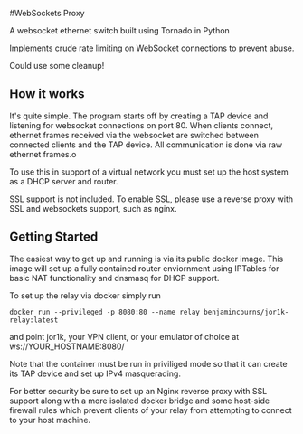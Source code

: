 #WebSockets Proxy

A websocket ethernet switch built using Tornado in Python

Implements crude rate limiting on WebSocket connections to prevent abuse.

Could use some cleanup!

## How it works
It's quite simple. The program starts off by creating a TAP device and listening
for websocket connections on port 80. When clients connect, ethernet frames
received via the websocket are switched between connected clients and the TAP
device. All communication is done via raw ethernet frames.o

To use this in support of a virtual network you must set up the host system as
a DHCP server and router.

SSL support is not included. To enable SSL, please use a reverse proxy with SSL
and websockets support, such as nginx.


## Getting Started
The easiest way to get up and running is via its public docker image. This
image will set up a fully contained router enviornment using IPTables for
basic NAT functionality and dnsmasq for DHCP support.

To set up the relay via docker simply run

```
docker run --privileged -p 8080:80 --name relay benjamincburns/jor1k-relay:latest
```

and point jor1k, your VPN client, or your emulator of choice at
ws://YOUR_HOSTNAME:8080/

Note that the container must be run in priviliged mode so that it can create
its TAP device and set up IPv4 masquerading.

For better security be sure to set up an Nginx reverse proxy with SSL support
along with a more isolated docker bridge and some host-side firewall rules
which prevent clients of your relay from attempting to connect to your host
machine.

